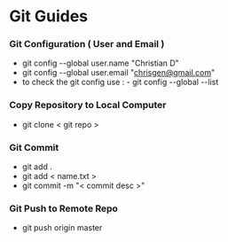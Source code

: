 # Git Guides

### Git Configuration ( User and Email )

- git config --global user.name "Christian D"
- git config --global user.email "chrisgen@gmail.com"
- to check the git config use : - git config --global --list

### Copy Repository to Local Computer

- git clone < git repo >

### Git Commit

- git add .
- git add < name.txt >
- git commit -m "< commit desc >"

### Git Push to Remote Repo

- git push origin master
